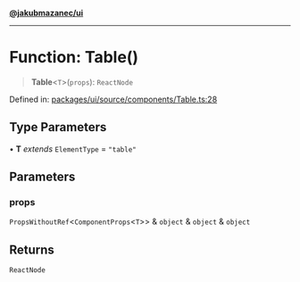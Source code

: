 [**@jakubmazanec/ui**](../README.md)

---

# Function: Table()

> **Table**\<`T`\>(`props`): `ReactNode`

Defined in:
[packages/ui/source/components/Table.ts:28](https://github.com/jakubmazanec/tools/blob/adfe44f908094c1d1cdf19837842b33066bbd9d7/packages/ui/source/components/Table.ts#L28)

## Type Parameters

• **T** _extends_ `ElementType` = `"table"`

## Parameters

### props

`PropsWithoutRef`\<`ComponentProps`\<`T`\>\> & `object` & `object` & `object`

## Returns

`ReactNode`
